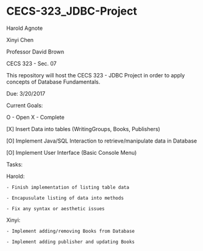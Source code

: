# CECS-323_JDBC-Project

Harold Agnote

Xinyi Chen

Professor David Brown

CECS 323 - Sec. 07

This repository will host the CECS 323 - JDBC Project in order to apply concepts of
Database Fundamentals.

Due: 3/20/2017

Current Goals:

O - Open
X - Complete

[X] Insert Data into tables (WritingGroups, Books, Publishers)

[O] Implement Java/SQL Interaction to retrieve/manipulate data in Database

[O] Implement User Interface (Basic Console Menu)

Tasks:


Harold:
	
	- Finish implementation of listing table data
	
	- Encapusulate listing of data into methods
	
	- Fix any syntax or aesthetic issues


Xinyi:

	- Implement adding/removing Books from Database
	
	- Implement adding publisher and updating Books

